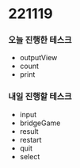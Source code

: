 # 221119

### 오늘 진행한 테스크

- outputView
- count
- print

### 내일 진행할 테스크

- input
- bridgeGame
- result
- restart
- quit
- select

